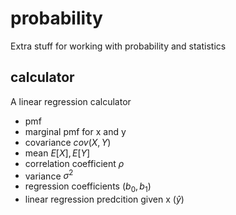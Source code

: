 # probability
Extra stuff for working with probability and statistics

## calculator
A linear regression calculator
* pmf 
* marginal pmf for x and y
* covariance $cov(X,Y)$
* mean $E[X], E[Y]$
* correlation coefficient $\rho$
* variance $\sigma^2$
* regression coefficients ($b_0,b_1$)
* linear regression predcition given x ($ŷ$)